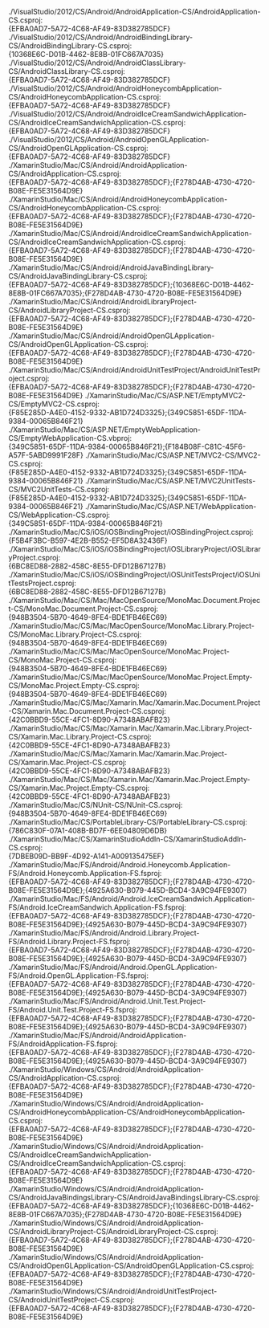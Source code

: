./VisualStudio/2012/CS/Android/AndroidApplication-CS/AndroidApplication-CS.csproj:    
{EFBA0AD7-5A72-4C68-AF49-83D382785DCF}
./VisualStudio/2012/CS/Android/AndroidBindingLibrary-CS/AndroidBindingLibrary-CS.csproj:    
{10368E6C-D01B-4462-8E8B-01FC667A7035}
./VisualStudio/2012/CS/Android/AndroidClassLibrary-CS/AndroidClassLibrary-CS.csproj:    
{EFBA0AD7-5A72-4C68-AF49-83D382785DCF}
./VisualStudio/2012/CS/Android/AndroidHoneycombApplication-CS/AndroidHoneycombApplication-CS.csproj:    
{EFBA0AD7-5A72-4C68-AF49-83D382785DCF}
./VisualStudio/2012/CS/Android/AndroidIceCreamSandwichApplication-CS/AndroidIceCreamSandwichApplication-CS.csproj:    
{EFBA0AD7-5A72-4C68-AF49-83D382785DCF}
./VisualStudio/2012/CS/Android/AndroidOpenGLApplication-CS/AndroidOpenGLApplication-CS.csproj:    
{EFBA0AD7-5A72-4C68-AF49-83D382785DCF}
./XamarinStudio/Mac/CS/Android/AndroidApplication-CS/AndroidApplication-CS.csproj:    
{EFBA0AD7-5A72-4C68-AF49-83D382785DCF};{F278D4AB-4730-4720-B08E-FE5E31564D9E}
./XamarinStudio/Mac/CS/Android/AndroidHoneycombApplication-CS/AndroidHoneycombApplication-CS.csproj:    
{EFBA0AD7-5A72-4C68-AF49-83D382785DCF};{F278D4AB-4730-4720-B08E-FE5E31564D9E}
./XamarinStudio/Mac/CS/Android/AndroidIceCreamSandwichApplication-CS/AndroidIceCreamSandwichApplication-CS.csproj:    
{EFBA0AD7-5A72-4C68-AF49-83D382785DCF};{F278D4AB-4730-4720-B08E-FE5E31564D9E}
./XamarinStudio/Mac/CS/Android/AndroidJavaBindingLibrary-CS/AndroidJavaBindingLibrary-CS.csproj:    
{EFBA0AD7-5A72-4C68-AF49-83D382785DCF};{10368E6C-D01B-4462-8E8B-01FC667A7035};{F278D4AB-4730-4720-B08E-FE5E31564D9E}
./XamarinStudio/Mac/CS/Android/AndroidLibraryProject-CS/AndroidLibraryProject-CS.csproj:    
{EFBA0AD7-5A72-4C68-AF49-83D382785DCF};{F278D4AB-4730-4720-B08E-FE5E31564D9E}
./XamarinStudio/Mac/CS/Android/AndroidOpenGLApplication-CS/AndroidOpenGLApplication-CS.csproj:    
{EFBA0AD7-5A72-4C68-AF49-83D382785DCF};{F278D4AB-4730-4720-B08E-FE5E31564D9E}
./XamarinStudio/Mac/CS/Android/AndroidUnitTestProject/AndroidUnitTestProject.csproj:    
{EFBA0AD7-5A72-4C68-AF49-83D382785DCF};{F278D4AB-4730-4720-B08E-FE5E31564D9E}
./XamarinStudio/Mac/CS/ASP.NET/EmptyMVC2-CS/EmptyMVC2-CS.csproj:    
{F85E285D-A4E0-4152-9332-AB1D724D3325};{349C5851-65DF-11DA-9384-00065B846F21}
./XamarinStudio/Mac/CS/ASP.NET/EmptyWebApplication-CS/EmptyWebApplication-CS.vbproj:    
{349C5851-65DF-11DA-9384-00065B846F21};{F184B08F-C81C-45F6-A57F-5ABD9991F28F}
./XamarinStudio/Mac/CS/ASP.NET/MVC2-CS/MVC2-CS.csproj:    
{F85E285D-A4E0-4152-9332-AB1D724D3325};{349C5851-65DF-11DA-9384-00065B846F21}
./XamarinStudio/Mac/CS/ASP.NET/MVC2UnitTests-CS/MVC2UnitTests-CS.csproj:    
{F85E285D-A4E0-4152-9332-AB1D724D3325};{349C5851-65DF-11DA-9384-00065B846F21}
./XamarinStudio/Mac/CS/ASP.NET/WebApplication-CS/WebApplication-CS.csproj:    
{349C5851-65DF-11DA-9384-00065B846F21}
./XamarinStudio/Mac/CS/iOS/iOSBindingProject/iOSBindingProject.csproj:    
{F5B4F3BC-B597-4E2B-B552-EF5D8A32436F}
./XamarinStudio/Mac/CS/iOS/iOSBindingProject/iOSLibraryProject/iOSLibraryProject.csproj:    
{6BC8ED88-2882-458C-8E55-DFD12B67127B}
./XamarinStudio/Mac/CS/iOS/iOSBindingProject/iOSUnitTestsProject/iOSUnitTestsProject.csproj:    
{6BC8ED88-2882-458C-8E55-DFD12B67127B}
./XamarinStudio/Mac/CS/Mac/MacOpenSource/MonoMac.Document.Project-CS/MonoMac.Document.Project-CS.csproj:    
{948B3504-5B70-4649-8FE4-BDE1FB46EC69}
./XamarinStudio/Mac/CS/Mac/MacOpenSource/MonoMac.Library.Project-CS/MonoMac.Library.Project-CS.csproj:    
{948B3504-5B70-4649-8FE4-BDE1FB46EC69}
./XamarinStudio/Mac/CS/Mac/MacOpenSource/MonoMac.Project-CS/MonoMac.Project-CS.csproj:    
{948B3504-5B70-4649-8FE4-BDE1FB46EC69}
./XamarinStudio/Mac/CS/Mac/MacOpenSource/MonoMac.Project.Empty-CS/MonoMac.Project.Empty-CS.csproj:    
{948B3504-5B70-4649-8FE4-BDE1FB46EC69}
./XamarinStudio/Mac/CS/Mac/Xamarin.Mac/Xamarin.Mac.Document.Project-CS/Xamarin.Mac.Document.Project-CS.csproj:    
{42C0BBD9-55CE-4FC1-8D90-A7348ABAFB23}
./XamarinStudio/Mac/CS/Mac/Xamarin.Mac/Xamarin.Mac.Library.Project-CS/Xamarin.Mac.Library.Project-CS.csproj:    
{42C0BBD9-55CE-4FC1-8D90-A7348ABAFB23}
./XamarinStudio/Mac/CS/Mac/Xamarin.Mac/Xamarin.Mac.Project-CS/Xamarin.Mac.Project-CS.csproj:    
{42C0BBD9-55CE-4FC1-8D90-A7348ABAFB23}
./XamarinStudio/Mac/CS/Mac/Xamarin.Mac/Xamarin.Mac.Project.Empty-CS/Xamarin.Mac.Project.Empty-CS.csproj:    
{42C0BBD9-55CE-4FC1-8D90-A7348ABAFB23}
./XamarinStudio/Mac/CS/NUnit-CS/NUnit-CS.csproj:    
{948B3504-5B70-4649-8FE4-BDE1FB46EC69}
./XamarinStudio/Mac/CS/PortableLibrary-CS/PortableLibrary-CS.csproj:    
{786C830F-07A1-408B-BD7F-6EE04809D6DB}
./XamarinStudio/Mac/CS/XamarinStudioAddIn-CS/XamarinStudioAddIn-CS.csproj:    
{7DBEB09D-BB9F-4D92-A141-A009135475EF}
./XamarinStudio/Mac/FS/Android/Android.Honeycomb.Application-FS/Android.Honeycomb.Application-FS.fsproj:    
{EFBA0AD7-5A72-4C68-AF49-83D382785DCF};{F278D4AB-4730-4720-B08E-FE5E31564D9E};{4925A630-B079-445D-BCD4-3A9C94FE9307}
./XamarinStudio/Mac/FS/Android/Android.IceCreamSandwich.Application-FS/Android.IceCreamSandwich.Application-FS.fsproj:    
{EFBA0AD7-5A72-4C68-AF49-83D382785DCF};{F278D4AB-4730-4720-B08E-FE5E31564D9E};{4925A630-B079-445D-BCD4-3A9C94FE9307}
./XamarinStudio/Mac/FS/Android/Android.Library.Project-FS/Android.Library.Project-FS.fsproj:    
{EFBA0AD7-5A72-4C68-AF49-83D382785DCF};{F278D4AB-4730-4720-B08E-FE5E31564D9E};{4925A630-B079-445D-BCD4-3A9C94FE9307}
./XamarinStudio/Mac/FS/Android/Android.OpenGL.Application-FS/Android.OpenGL.Application-FS.fsproj:    
{EFBA0AD7-5A72-4C68-AF49-83D382785DCF};{F278D4AB-4730-4720-B08E-FE5E31564D9E};{4925A630-B079-445D-BCD4-3A9C94FE9307}
./XamarinStudio/Mac/FS/Android/Android.Unit.Test.Project-FS/Android.Unit.Test.Project-FS.fsproj:    
{EFBA0AD7-5A72-4C68-AF49-83D382785DCF};{F278D4AB-4730-4720-B08E-FE5E31564D9E};{4925A630-B079-445D-BCD4-3A9C94FE9307}
./XamarinStudio/Mac/FS/Android/AndroidApplication-FS/AndroidApplication-FS.fsproj:    
{EFBA0AD7-5A72-4C68-AF49-83D382785DCF};{F278D4AB-4730-4720-B08E-FE5E31564D9E};{4925A630-B079-445D-BCD4-3A9C94FE9307}
./XamarinStudio/Windows/CS/Android/AndroidApplication-CS/AndroidApplication-CS.csproj:    
{EFBA0AD7-5A72-4C68-AF49-83D382785DCF};{F278D4AB-4730-4720-B08E-FE5E31564D9E}
./XamarinStudio/Windows/CS/Android/AndroidApplication-CS/AndroidHoneycombApplication-CS/AndroidHoneycombApplication-CS.csproj:    
{EFBA0AD7-5A72-4C68-AF49-83D382785DCF};{F278D4AB-4730-4720-B08E-FE5E31564D9E}
./XamarinStudio/Windows/CS/Android/AndroidApplication-CS/AndroidIceCreamSandwichApplication-CS/AndroidIceCreamSandwichApplication-CS.csproj:    
{EFBA0AD7-5A72-4C68-AF49-83D382785DCF};{F278D4AB-4730-4720-B08E-FE5E31564D9E}
./XamarinStudio/Windows/CS/Android/AndroidApplication-CS/AndroidJavaBindingsLibrary-CS/AndroidJavaBindingsLibrary-CS.csproj:    
{EFBA0AD7-5A72-4C68-AF49-83D382785DCF};{10368E6C-D01B-4462-8E8B-01FC667A7035};{F278D4AB-4730-4720-B08E-FE5E31564D9E}
./XamarinStudio/Windows/CS/Android/AndroidApplication-CS/AndroidLibraryProject-CS/AndroidLibraryProject-CS.csproj:    
{EFBA0AD7-5A72-4C68-AF49-83D382785DCF};{F278D4AB-4730-4720-B08E-FE5E31564D9E}
./XamarinStudio/Windows/CS/Android/AndroidApplication-CS/AndroidOpenGLApplication-CS/AndroidOpenGLApplication-CS.csproj:    
{EFBA0AD7-5A72-4C68-AF49-83D382785DCF};{F278D4AB-4730-4720-B08E-FE5E31564D9E}
./XamarinStudio/Windows/CS/Android/AndroidUnitTestProject-CS/AndroidUnitTestProject-CS.csproj:    
{EFBA0AD7-5A72-4C68-AF49-83D382785DCF};{F278D4AB-4730-4720-B08E-FE5E31564D9E}
